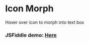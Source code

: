 # Icon Morph
Hover over icon to morph into text box

### JSFiddle demo: [Here](https://jsfiddle.net/kazmuir/jwvhf591/)
